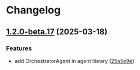 # Changelog

## [1.2.0-beta.17](https://github.com/AIGNE-io/aigne-framework/compare/example-workflow-orchestrator-v1.1.0-beta.17...example-workflow-orchestrator-v1.2.0-beta.17) (2025-03-18)


### Features

* add OrchestratorAgent in agent library ([25a5e9e](https://github.com/AIGNE-io/aigne-framework/commit/25a5e9e6c60d747c8bf484ac884b31dc02c14757))
